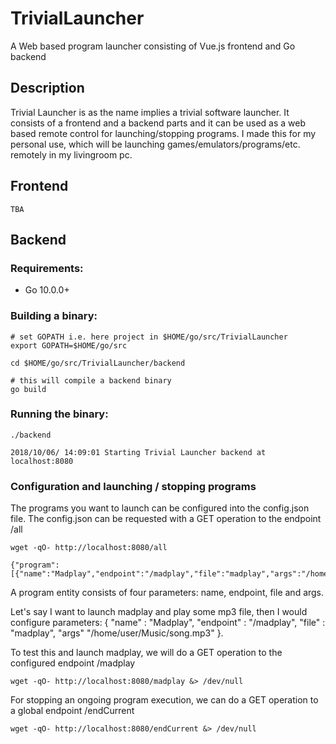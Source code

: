 # TrivialLauncher
A Web based program launcher consisting of Vue.js frontend and Go backend

## Description
Trivial Launcher is as the name implies a trivial software launcher. It consists of a frontend and a backend parts and it can be used as 
a web based remote control for launching/stopping programs. I made this for my personal use, which will be launching 
games/emulators/programs/etc. remotely in my livingroom pc. 

## Frontend
```
TBA
```

## Backend

### Requirements:

- Go 10.0.0+

### Building a binary:
```
# set GOPATH i.e. here project in $HOME/go/src/TrivialLauncher
export GOPATH=$HOME/go/src

cd $HOME/go/src/TrivialLauncher/backend

# this will compile a backend binary
go build
```

### Running the binary:
```
./backend

2018/10/06/ 14:09:01 Starting Trivial Launcher backend at localhost:8080
```

### Configuration and launching / stopping programs
The programs you want to launch can be configured into the config.json file. The config.json can be requested with a GET operation to 
the endpoint /all 
```
wget -qO- http://localhost:8080/all

{"program":[{"name":"Madplay","endpoint":"/madplay","file":"madplay","args":"/home/user/Music/song.mp3"}
```
A program entity consists of four parameters: name, endpoint, file and args. 

Let's say I want to launch madplay and play some mp3 file, then I would configure parameters: { "name" : "Madplay", "endpoint" : 
"/madplay", "file" : "madplay", "args" "/home/user/Music/song.mp3" }. 

To test this and launch madplay, we will do a GET operation to the configured endpoint /madplay
```
wget -qO- http://localhost:8080/madplay &> /dev/null
```

For stopping an ongoing program execution, we can do a GET operation to a global endpoint /endCurrent
```
wget -qO- http://localhost:8080/endCurrent &> /dev/null

```
